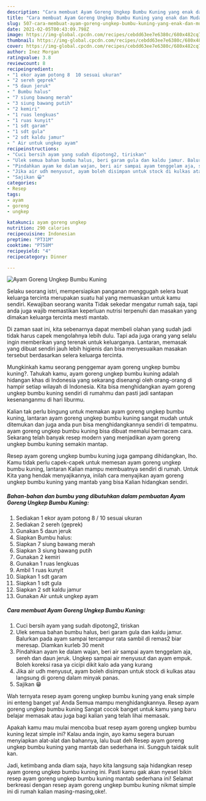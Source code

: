 ```yaml
---
description: "Cara membuat Ayam Goreng Ungkep Bumbu Kuning yang enak dan Mudah Dibuat"
title: "Cara membuat Ayam Goreng Ungkep Bumbu Kuning yang enak dan Mudah Dibuat"
slug: 507-cara-membuat-ayam-goreng-ungkep-bumbu-kuning-yang-enak-dan-mudah-dibuat
date: 2021-02-05T00:43:09.798Z
image: https://img-global.cpcdn.com/recipes/cebdd63ee7e6380c/680x482cq70/ayam-goreng-ungkep-bumbu-kuning-foto-resep-utama.jpg
thumbnail: https://img-global.cpcdn.com/recipes/cebdd63ee7e6380c/680x482cq70/ayam-goreng-ungkep-bumbu-kuning-foto-resep-utama.jpg
cover: https://img-global.cpcdn.com/recipes/cebdd63ee7e6380c/680x482cq70/ayam-goreng-ungkep-bumbu-kuning-foto-resep-utama.jpg
author: Inez Morgan
ratingvalue: 3.8
reviewcount: 8
recipeingredient:
- "1 ekor ayam potong 8  10 sesuai ukuran"
- "2 sereh geprek"
- "5 daun jeruk"
- " Bumbu halus"
- "7 siung bawang merah"
- "3 siung bawang putih"
- "2 kemiri"
- "1 ruas lengkuas"
- "1 ruas kunyit"
- "1 sdt garam"
- "1 sdt gula"
- "2 sdt kaldu jamur"
- " Air untuk ungkep ayam"
recipeinstructions:
- "Cuci bersih ayam yang sudah dipotong2, tiriskan"
- "Ulek semua bahan bumbu halus, beri garam gula dan kaldu jamur. Balurkan pada ayam sampai tercampur rata sambil di remas2 biar meresap. Diamkan kurleb 30 menit"
- "Pindahkan ayam ke dalam wajan, beri air sampai ayam tenggelam aja, sereh dan daun jeruk. Ungkep sampai air menyusut dan ayam empuk. Boleh koreksi rasa ya cicipi dikit kalo ada yang kurang"
- "Jika air udh menyusut, ayam boleh disimpan untuk stock di kulkas atau langsung di goreng dalam minyak panas."
- "Sajikan 😁"
categories:
- Resep
tags:
- ayam
- goreng
- ungkep

katakunci: ayam goreng ungkep 
nutrition: 290 calories
recipecuisine: Indonesian
preptime: "PT31M"
cooktime: "PT58M"
recipeyield: "4"
recipecategory: Dinner

---
```



![Ayam Goreng Ungkep Bumbu Kuning](https://img-global.cpcdn.com/recipes/cebdd63ee7e6380c/680x482cq70/ayam-goreng-ungkep-bumbu-kuning-foto-resep-utama.jpg)

Selaku seorang istri, mempersiapkan panganan menggugah selera buat keluarga tercinta merupakan suatu hal yang memuaskan untuk kamu sendiri. Kewajiban seorang  wanita Tidak sekedar mengatur rumah saja, tapi anda juga wajib memastikan keperluan nutrisi terpenuhi dan masakan yang dimakan keluarga tercinta mesti mantab.

Di zaman  saat ini, kita sebenarnya dapat membeli olahan yang sudah jadi tidak harus capek mengolahnya lebih dulu. Tapi ada juga orang yang selalu ingin memberikan yang terenak untuk keluarganya. Lantaran, memasak yang dibuat sendiri jauh lebih higienis dan bisa menyesuaikan masakan tersebut berdasarkan selera keluarga tercinta. 



Mungkinkah kamu seorang penggemar ayam goreng ungkep bumbu kuning?. Tahukah kamu, ayam goreng ungkep bumbu kuning adalah hidangan khas di Indonesia yang sekarang disenangi oleh orang-orang di hampir setiap wilayah di Indonesia. Kita bisa menghidangkan ayam goreng ungkep bumbu kuning sendiri di rumahmu dan pasti jadi santapan kesenanganmu di hari liburmu.

Kalian tak perlu bingung untuk memakan ayam goreng ungkep bumbu kuning, lantaran ayam goreng ungkep bumbu kuning sangat mudah untuk ditemukan dan juga anda pun bisa menghidangkannya sendiri di tempatmu. ayam goreng ungkep bumbu kuning bisa dibuat memalui bermacam cara. Sekarang telah banyak resep modern yang menjadikan ayam goreng ungkep bumbu kuning semakin mantap.

Resep ayam goreng ungkep bumbu kuning juga gampang dihidangkan, lho. Kamu tidak perlu capek-capek untuk memesan ayam goreng ungkep bumbu kuning, lantaran Kalian mampu membuatnya sendiri di rumah. Untuk Kita yang hendak menyajikannya, inilah cara menyajikan ayam goreng ungkep bumbu kuning yang mantab yang bisa Kalian hidangkan sendiri.

<!--inarticleads1-->

##### Bahan-bahan dan bumbu yang dibutuhkan dalam pembuatan Ayam Goreng Ungkep Bumbu Kuning:

1. Sediakan 1 ekor ayam potong 8 / 10 sesuai ukuran
1. Sediakan 2 sereh (geprek)
1. Gunakan 5 daun jeruk
1. Siapkan  Bumbu halus:
1. Siapkan 7 siung bawang merah
1. Siapkan 3 siung bawang putih
1. Gunakan 2 kemiri
1. Gunakan 1 ruas lengkuas
1. Ambil 1 ruas kunyit
1. Siapkan 1 sdt garam
1. Siapkan 1 sdt gula
1. Siapkan 2 sdt kaldu jamur
1. Gunakan  Air untuk ungkep ayam




<!--inarticleads2-->

##### Cara membuat Ayam Goreng Ungkep Bumbu Kuning:

1. Cuci bersih ayam yang sudah dipotong2, tiriskan
1. Ulek semua bahan bumbu halus, beri garam gula dan kaldu jamur. Balurkan pada ayam sampai tercampur rata sambil di remas2 biar meresap. Diamkan kurleb 30 menit
1. Pindahkan ayam ke dalam wajan, beri air sampai ayam tenggelam aja, sereh dan daun jeruk. Ungkep sampai air menyusut dan ayam empuk. Boleh koreksi rasa ya cicipi dikit kalo ada yang kurang
1. Jika air udh menyusut, ayam boleh disimpan untuk stock di kulkas atau langsung di goreng dalam minyak panas.
1. Sajikan 😁




Wah ternyata resep ayam goreng ungkep bumbu kuning yang enak simple ini enteng banget ya! Anda Semua mampu menghidangkannya. Resep ayam goreng ungkep bumbu kuning Sangat cocok banget untuk kamu yang baru belajar memasak atau juga bagi kalian yang telah lihai memasak.

Apakah kamu mau mulai mencoba buat resep ayam goreng ungkep bumbu kuning lezat simple ini? Kalau anda ingin, ayo kamu segera buruan menyiapkan alat-alat dan bahannya, lalu buat deh Resep ayam goreng ungkep bumbu kuning yang mantab dan sederhana ini. Sungguh taidak sulit kan. 

Jadi, ketimbang anda diam saja, hayo kita langsung saja hidangkan resep ayam goreng ungkep bumbu kuning ini. Pasti kamu gak akan nyesel bikin resep ayam goreng ungkep bumbu kuning mantab sederhana ini! Selamat berkreasi dengan resep ayam goreng ungkep bumbu kuning nikmat simple ini di rumah kalian masing-masing,oke!.


